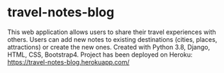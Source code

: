 # travel-notes-blog
This web application allows users to share their travel experiences with others. 
Users can add new notes to existing destinations (cities, places, attractions) or create the new ones.
Created with Python 3.8, Django, HTML, CSS, Bootstrap4. 
Project has been deployed on Heroku: https://travel-notes-blog.herokuapp.com/
